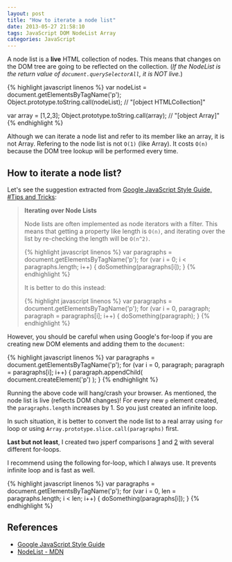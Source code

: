 ```yaml
---
layout: post
title: "How to iterate a node list"
date: 2013-05-27 21:58:10
tags: JavaScript DOM NodeList Array
categories: JavaScript
---
```


A node list is a **live** HTML collection of nodes. This means that changes on
the DOM tree are going to be reflected on the collection.
(*If the NodeList is the return value of `document.querySelectorAll`, it is NOT live.*)

{% highlight javascript linenos %}
var nodeList = document.getElementsByTagName('p');
Object.prototype.toString.call(nodeList);
// "[object HTMLCollection]"

var array = [1,2,3];
Object.prototype.toString.call(array);
// "[object Array]"
{% endhighlight %}

Although we can iterate a node list and refer to its member like an array, it is not Array.
Refering to the node list is not `O(1)` (like Array).
It costs `O(n)` because the DOM tree lookup will be performed every time.

## How to iterate a node list?

Let's see the suggestion extracted from
[Google JavaScript Style Guide, #Tips and Tricks](http://google-styleguide.googlecode.com/svn/trunk/javascriptguide.xml#Tips_and_Tricks):

<blockquote>
<p><b>Iterating over Node Lists</b></p>

<p>Node lists are often implemented as node iterators with a filter.
This means that getting a property like length is <code>O(n)</code>, and
iterating over the list by re-checking the length will be <code>O(n^2)</code>.</p>

{% highlight javascript linenos %}
var paragraphs = document.getElementsByTagName('p');
for (var i = 0; i < paragraphs.length; i++) {
    doSomething(paragraphs[i]);
}
{% endhighlight %}

<p>It is better to do this instead:</p>

{% highlight javascript linenos %}
var paragraphs = document.getElementsByTagName('p');
for (var i = 0, paragraph; paragraph = paragraphs[i]; i++) {
    doSomething(paragraph);
}
{% endhighlight %}
</blockquote>

However, you should be careful when using Google's for-loop if you are creating
new DOM elements and adding them to the `document`:

{% highlight javascript linenos %}
var paragraphs = document.getElementsByTagName('p');
for (var i = 0, paragraph; paragraph = paragraphs[i]; i++) {
    paragraph.appendChild( document.createElement('p') );
}
{% endhighlight %}

Running the above code will hang/crash your browser. As mentioned, the node
list is live (reflects DOM changes)! For every new `p` element created,
the `paragraphs.length` increases by 1. So you just created an infinite loop.

In such situation, it is better to convert the node list to a real array using
`for` loop or using `Array.prototype.slice.call(paragraphs)` first.

**Last but not least**, I created two jsperf comparisons [1](http://jsperf.com/iterate-nodelist-in-loop/2)
and [2](http://jsperf.com/iterate-nodelist-in-loop-2) with several different for-loops.

I recommend using the following for-loop, which I always use. It prevents infinite loop and is fast as well.

{% highlight javascript linenos %}
var paragraphs = document.getElementsByTagName('p');
for (var i = 0, len = paragraphs.length; i < len; i++) {
    doSomething(paragraphs[i]);
}
{% endhighlight %}

## References

- [Google JavaScript Style Guide](http://google-styleguide.googlecode.com/svn/trunk/javascriptguide.xml)
- [NodeList - MDN](https://developer.mozilla.org/en-US/docs/Web/API/NodeList)
